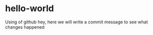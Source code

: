 # hello-world
Using of github
hey, here we will write a commit message to see what changes happened
